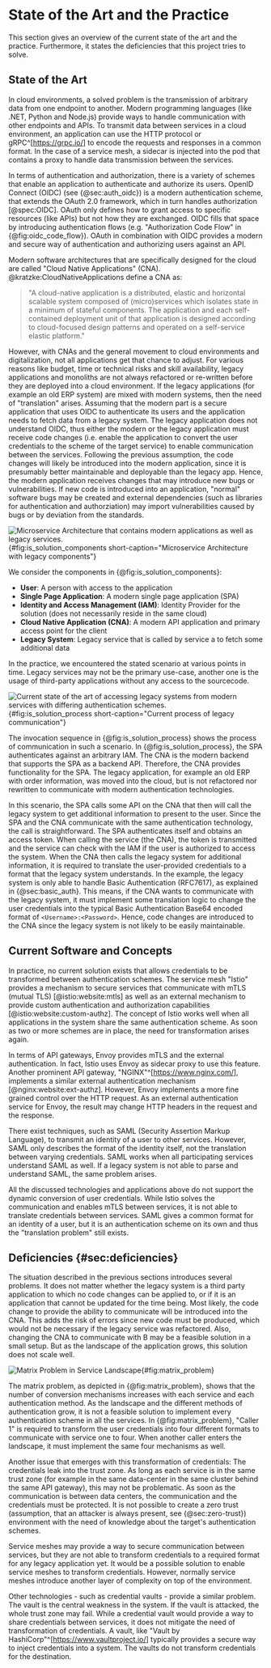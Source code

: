 # State of the Art and the Practice

This section gives an overview of the current state of the art and the practice. Furthermore, it states the deficiencies that this project tries to solve.

## State of the Art

In cloud environments, a solved problem is the transmission of arbitrary data from one endpoint to another. Modern programming languages (like .NET, Python and Node.js) provide ways to handle communication with other endpoints and APIs. To transmit data between services in a cloud environment, an application can use the HTTP protocol or gRPC^[<https://grpc.io/>] to encode the requests and responses in a common format. In the case of a service mesh, a sidecar is injected into the pod that contains a proxy to handle data transmission between the services.

In terms of authentication and authorization, there is a variety of schemes that enable an application to authenticate and authorize its users. OpenID Connect (OIDC) (see {@sec:auth_oidc}) is a modern authentication scheme, that extends the OAuth 2.0 framework, which in turn handles authorization [@spec:OIDC]. OAuth only defines how to grant access to specific resources (like APIs) but not how they are exchanged. OIDC fills that space by introducing authentication flows (e.g. "Authorization Code Flow" in {@fig:oidc_code_flow}). OAuth in combination with OIDC provides a modern and secure way of authentication and authorizing users against an API.

Modern software architectures that are specifically designed for the cloud are called "Cloud Native Applications" (CNA). @kratzke:CloudNativeApplications define a CNA as:

> "A cloud-native application is a distributed, elastic and horizontal scalable system composed of (micro)services which isolates state in a minimum of stateful components. The application and each self-contained deployment unit of that application is designed according to cloud-focused design patterns and operated on a self-service elastic platform."

However, with CNAs and the general movement to cloud environments and digitalization, not all applications get that chance to adjust. For various reasons like budget, time or technical risks and skill availability, legacy applications and monoliths are not always refactored or re-written before they are deployed into a cloud environment. If the legacy applications (for example an old ERP system) are mixed with modern systems, then the need of "translation" arises. Assuming that the modern part is a secure application that uses OIDC to authenticate its users and the application needs to fetch data from a legacy system. The legacy application does not understand OIDC, thus either the modern or the legacy application must receive code changes (i.e. enable the application to convert the user credentials to the scheme of the target service) to enable communication between the services. Following the previous assumption, the code changes will likely be introduced into the modern application, since it is presumably better maintainable and deployable than the legacy app. Hence, the modern application receives changes that may introduce new bugs or vulnerabilities. If new code is introduced into an application, "normal" software bugs may be created and external dependencies (such as libraries for authentication and authorziation) may import vulnerabilities caused by bugs or by deviation from the standards.

![Microservice Architecture that contains modern applications as well as legacy services.](diagrams/component/is-solution-showcase.puml){#fig:is_solution_components short-caption="Microservice Architecture with legacy components"}

We consider the components in {@fig:is_solution_components}:

- **User**: A person with access to the application
- **Single Page Application**: A modern single page application (SPA)
- **Identity and Access Management (IAM)**: Identity Provider for the solution (does not necessarily reside in the same cloud)
- **Cloud Native Application (CNA)**: A modern API application and primary access point for the client
- **Legacy System**: Legacy service that is called by service a to fetch some additional data

In the practice, we encountered the stated scenario at various points in time. Legacy services may not be the primary use-case, another one is the usage of third-party applications without any access to the sourcecode.

![Current state of the art of accessing legacy systems from modern services with differing authentication schemes.](diagrams/sequences/is-solution-process.puml){#fig:is_solution_process short-caption="Current process of legacy communication"}

The invocation sequence in {@fig:is_solution_process} shows the process of communication in such a scenario. In {@fig:is_solution_process}, the SPA authenticates against an arbitrary IAM. The CNA is the modern backend that supports the SPA as a backend API. Therefore, the CNA provides functionality for the SPA. The legacy application, for example an old ERP with order information, was moved into the cloud, but is not refactored nor rewritten to communicate with modern authentication technologies.

In this scenario, the SPA calls some API on the CNA that then will call the legacy system to get additional information to present to the user. Since the SPA and the CNA communicate with the same authentication technology, the call is straightforward. The SPA authenticates itself and obtains an access token. When calling the service (the CNA), the token is transmitted and the service can check with the IAM if the user is authorized to access the system. When the CNA then calls the legacy system for additional information, it is required to translate the user-provided credentials to a format that the legacy system understands. In the example, the legacy system is only able to handle Basic Authentication (RFC7617), as explained in {@sec:basic_auth}. This means, if the CNA wants to communicate with the legacy system, it must implement some translation logic to change the user credentials into the typical Basic Authentication Base64 encoded format of `<Username>:<Password>`. Hence, code changes are introduced to the CNA since the legacy system is not likely to be easily maintainable.

## Current Software and Concepts

In practice, no current solution exists that allows credentials to be transformed between authentication schemes. The service mesh "Istio" provides a mechanism to secure services that communicate with mTLS (mutual TLS) [@istio:website:mtls] as well as an external mechanism to provide custom authentication and authorization capabilities [@istio:website:custom-authz]. The concept of Istio works well when all applications in the system share the same authentication scheme. As soon as two or more schemes are in place, the need for transformation arises again.

In terms of API gateways, Envoy provides mTLS and the external authentication. In fact, Istio uses Envoy as sidecar proxy to use this feature. Another prominent API gateway, "NGINX"^[<https://www.nginx.com/>], implements a similar external authentication mechanism [@nginx:website:ext-authz]. However, Envoy implements a more fine grained control over the HTTP request. As an external authentication service for Envoy, the result may change HTTP headers in the request and the response.

There exist techniques, such as SAML (Security Assertion Markup Language), to transmit an identity of a user to other services. However, SAML only describes the format of the identity itself, not the translation between varying credentials. SAML works when all participating services understand SAML as well. If a legacy system is not able to parse and understand SAML, the same problem arises.

All the discussed technologies and applications above do not support the dynamic conversion of user credentials. While Istio solves the communication and enables mTLS between services, it is not able to translate credentials between services. SAML gives a common format for an identity of a user, but it is an authentication scheme on its own and thus the "translation problem" still exists.

## Deficiencies {#sec:deficiencies}

The situation described in the previous sections introduces several problems. It does not matter whether the legacy system is a third party application to which no code changes can be applied to, or if it is an application that cannot be updated for the time being. Most likely, the code change to provide the ability to communicate will be introduced into the CNA. This adds the risk of errors since new code must be produced, which would not be necessary if the legacy service was refactored. Also, changing the CNA to communicate with B may be a feasible solution in a small setup. But as the landscape of the application grows, this solution does not scale well.

![Matrix Problem in Service Landscape](diagrams/component/matrix-problem.puml){#fig:matrix_problem}

The matrix problem, as depicted in {@fig:matrix_problem}, shows that the number of conversion mechanisms increases with each service and each authentication method. As the landscape and the different methods of authentication grow, it is not a feasible solution to implement every authentication scheme in all the services. In {@fig:matrix_problem}, "Caller 1" is required to transform the user credentials into four different formats to communicate with service one to four. When another caller enters the landscape, it must implement the same four mechanisms as well.

Another issue that emerges with this transformation of credentials: The credentials leak into the trust zone. As long as each service is in the same trust zone (for example in the same data-center in the same cluster behind the same API gateway), this may not be problematic. As soon as the communication is between data centers, the communication and the credentials must be protected. It is not possible to create a zero trust (assumption, that an attacker is always present, see {@sec:zero-trust}) environment with the need of knowledge about the target's authentication schemes.

Service meshes may provide a way to secure communication between services, but they are not able to transform credentials to a required format for any legacy application yet. It would be a possible solution to enable service meshes to transform credentials. However, normally service meshes introduce another layer of complexity on top of the environment.

Other technologies - such as credential vaults - provide a similar problem. The vault is the central weakness in the system. If the vault is attacked, the whole trust zone may fail. While a credential vault would provide a way to share credentials between services, it does not mitigate the need of transformation of credentials. A vault, like "Vault by HashiCorp"^[<https://www.vaultproject.io/>] typically provides a secure way to inject credentials into a system. The vaults do not transform credentials for the destination.
